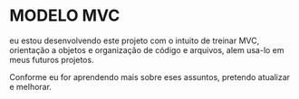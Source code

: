 # MODELO MVC

eu estou desenvolvendo este projeto com o intuito de treinar MVC, orientação a objetos e organização de código e arquivos, alem usa-lo em meus futuros projetos.

Conforme eu for aprendendo mais sobre eses assuntos, pretendo atualizar e melhorar.